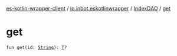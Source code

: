 [es-kotlin-wrapper-client](../../index.md) / [io.inbot.eskotlinwrapper](../index.md) / [IndexDAO](index.md) / [get](./get.md)

# get

`fun get(id: `[`String`](https://kotlinlang.org/api/latest/jvm/stdlib/kotlin/-string/index.html)`): `[`T`](index.md#T)`?`